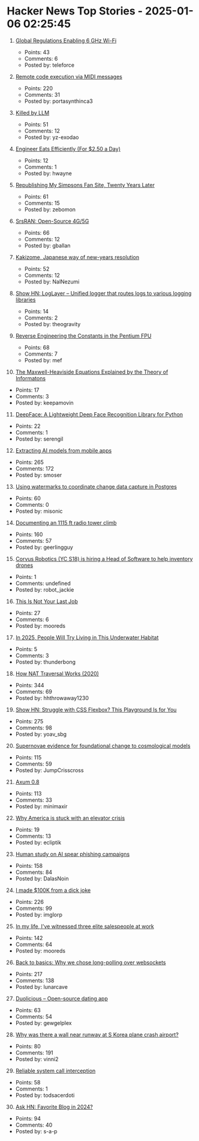 # Hacker News Top Stories - 2025-01-06 02:25:45

1. [Global Regulations Enabling 6 GHz Wi-Fi](https://www.wi-fi.org/regulations-enabling-6-ghz-wi-fi)
   - Points: 43
   - Comments: 6
   - Posted by: teleforce

2. [Remote code execution via MIDI messages](https://psi3.ru/blog/swl01u/)
   - Points: 220
   - Comments: 31
   - Posted by: portasynthinca3

3. [Killed by LLM](https://r0bk.github.io/killedbyllm/)
   - Points: 51
   - Comments: 12
   - Posted by: yz-exodao

4. [Engineer Eats Efficiently (For $2.50 a Day)](https://futureboy.us/blog/twofifty.html)
   - Points: 12
   - Comments: 1
   - Posted by: hwayne

5. [Republishing My Simpsons Fan Site, Twenty Years Later](https://www.bingeclock.com/blog/post/republishing-my-simpsons-fan-site-twenty-years-later)
   - Points: 61
   - Comments: 15
   - Posted by: zebomon

6. [SrsRAN: Open-Source 4G/5G](https://github.com/srsran)
   - Points: 66
   - Comments: 12
   - Posted by: gballan

7. [Kakizome, Japanese way of new-years resolution](https://harimus.github.io//2025/01/02/kakizome.html)
   - Points: 52
   - Comments: 12
   - Posted by: NalNezumi

8. [Show HN: LogLayer – Unified logger that routes logs to various logging libraries](https://loglayer.dev/)
   - Points: 14
   - Comments: 2
   - Posted by: theogravity

9. [Reverse Engineering the Constants in the Pentium FPU](http://www.righto.com/2025/01/pentium-floating-point-ROM.html)
   - Points: 68
   - Comments: 7
   - Posted by: mef

10. [The Maxwell-Heaviside Equations Explained by the Theory of Informatons](https://www.researchgate.net/publication/382229137_The_Maxwell-Heaviside_Equations_Explained_by_the_Theory_of_Informatons)
   - Points: 17
   - Comments: 3
   - Posted by: keepamovin

11. [DeepFace: A Lightweight Deep Face Recognition Library for Python](https://github.com/serengil/deepface)
   - Points: 22
   - Comments: 1
   - Posted by: serengil

12. [Extracting AI models from mobile apps](https://altayakkus.substack.com/p/you-wouldnt-download-an-ai)
   - Points: 265
   - Comments: 172
   - Posted by: smoser

13. [Using watermarks to coordinate change data capture in Postgres](https://blog.sequinstream.com/using-watermarks-to-coordinate-change-data-capture-in-postgres/)
   - Points: 60
   - Comments: 0
   - Posted by: misonic

14. [Documenting an 1115 ft radio tower climb](https://www.jeffgeerling.com/blog/2024/documenting-1115-ft-radio-tower-climb)
   - Points: 160
   - Comments: 57
   - Posted by: geerlingguy

15. [Corvus Robotics (YC S18) is hiring a Head of Software to help inventory drones](undefined)
   - Points: 1
   - Comments: undefined
   - Posted by: robot_jackie

16. [This Is Not Your Last Job](https://v5.chriskrycho.com/journal/this-is-not-your-last-job/)
   - Points: 27
   - Comments: 6
   - Posted by: mooreds

17. [In 2025, People Will Try Living in This Underwater Habitat](https://spectrum.ieee.org/ocean-engineering)
   - Points: 5
   - Comments: 3
   - Posted by: thunderbong

18. [How NAT Traversal Works (2020)](https://tailscale.com/blog/how-nat-traversal-works)
   - Points: 344
   - Comments: 69
   - Posted by: hhthrowaway1230

19. [Show HN: Struggle with CSS Flexbox? This Playground Is for You](https://yoavsbg.github.io/css-flexbox-playground/)
   - Points: 275
   - Comments: 98
   - Posted by: yoav_sbg

20. [Supernovae evidence for foundational change to cosmological models](https://academic.oup.com/mnrasl/article/537/1/L55/7926647)
   - Points: 115
   - Comments: 59
   - Posted by: JumpCrisscross

21. [Axum 0.8](https://tokio.rs/blog/2025-01-01-announcing-axum-0-8-0)
   - Points: 113
   - Comments: 33
   - Posted by: minimaxir

22. [Why America is stuck with an elevator crisis](https://www.axios.com/2025/01/05/elevators-escalators-regulations-buildings-construction)
   - Points: 19
   - Comments: 13
   - Posted by: ecliptik

23. [Human study on AI spear phishing campaigns](https://www.lesswrong.com/posts/GCHyDKfPXa5qsG2cP/human-study-on-ai-spear-phishing-campaigns)
   - Points: 158
   - Comments: 84
   - Posted by: DalasNoin

24. [I made $100K from a dick joke](https://imgur.com/gallery/KZ4u3c4)
   - Points: 226
   - Comments: 99
   - Posted by: imglorp

25. [In my life, I've witnessed three elite salespeople at work](https://slate.com/life/2024/12/work-jobs-sales-telemarketing-america.html)
   - Points: 142
   - Comments: 64
   - Posted by: mooreds

26. [Back to basics: Why we chose long-polling over websockets](https://www.inferable.ai/blog/posts/postgres-nodejs-longpolling.mdx)
   - Points: 217
   - Comments: 138
   - Posted by: lunarcave

27. [Duolicious – Open-source dating app](https://github.com/duolicious)
   - Points: 63
   - Comments: 54
   - Posted by: gewgelplex

28. [Why was there a wall near runway at S Korea plane crash airport?](https://www.bbc.com/news/articles/c0mvynnxzzmo)
   - Points: 80
   - Comments: 191
   - Posted by: vinni2

29. [Reliable system call interception](https://blog.mggross.com/intercepting-syscalls/)
   - Points: 58
   - Comments: 1
   - Posted by: todsacerdoti

30. [Ask HN: Favorite Blog in 2024?](undefined)
   - Points: 94
   - Comments: 40
   - Posted by: s-a-p

